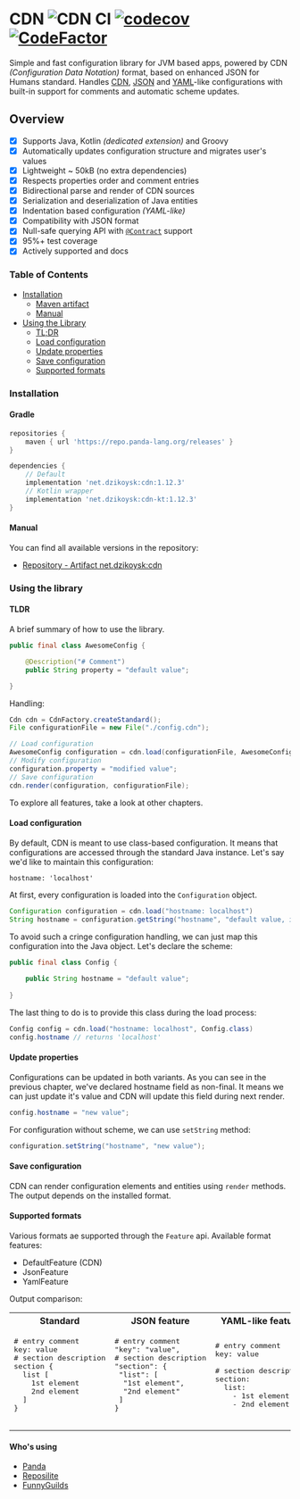 # CDN ![CDN CI](https://github.com/dzikoysk/cdn/workflows/CDN%20CI/badge.svg) [![codecov](https://codecov.io/gh/dzikoysk/cdn/branch/master/graph/badge.svg?token=374BLLP5OI)](https://codecov.io/gh/dzikoysk/cdn) [![CodeFactor](https://www.codefactor.io/repository/github/dzikoysk/cdn/badge)](https://www.codefactor.io/repository/github/dzikoysk/cdn)
Simple and fast configuration library for JVM based apps, powered by CDN *(Configuration Data Notation)* format, based on enhanced JSON for Humans standard. Handles [CDN](https://github.com/dzikoysk/cdn), [JSON](https://www.json.org) and [YAML](https://yaml.org)-like configurations with built-in support for comments and automatic scheme updates.

## Overview
- [x] Supports Java, Kotlin _(dedicated extension)_ and Groovy
- [x] Automatically updates configuration structure and migrates user's values
- [x] Lightweight ~ 50kB (no extra dependencies) 
- [x] Respects properties order and comment entries
- [x] Bidirectional parse and render of CDN sources
- [x] Serialization and deserialization of Java entities 
- [x] Indentation based configuration _(YAML-like)_
- [x] Compatibility with JSON format
- [x] Null-safe querying API with [`@Contract`](https://www.jetbrains.com/help/idea/contract-annotations.html) support
- [x] 95%+ test coverage
- [x] Actively supported and docs

### Table of Contents
* [Installation](#installation)
    * [Maven artifact](#gradle)
    * [Manual](#manual)
* [Using the Library](#using-the-library)
    * [TL;DR](#tldr)
    * [Load configuration](#load-configuration) 
    * [Update properties](#update-properties) 
    * [Save configuration](#save-configuration) 
    * [Supported formats](#supported-formats)

### Installation

#### Gradle

```groovy
repositories {
    maven { url 'https://repo.panda-lang.org/releases' }
}

dependencies {
    // Default
    implementation 'net.dzikoysk:cdn:1.12.3'
    // Kotlin wrapper
    implementation 'net.dzikoysk:cdn-kt:1.12.3'
}
```

#### Manual

You can find all available versions in the repository:

* [Repository - Artifact net.dzikoysk:cdn](https://repo.panda-lang.org/#/releases/net/dzikoysk/cdn)

### Using the library

#### TLDR
A brief summary of how to use the library.

```java
public final class AwesomeConfig {

    @Description("# Comment")
    public String property = "default value";

}
```

Handling:

```java
Cdn cdn = CdnFactory.createStandard();
File configurationFile = new File("./config.cdn");

// Load configuration
AwesomeConfig configuration = cdn.load(configurationFile, AwesomeConfig.class)
// Modify configuration
configuration.property = "modified value";
// Save configuration
cdn.render(configuration, configurationFile);
```

To explore all features, take a look at other chapters.

#### Load configuration

By default, CDN is meant to use class-based configuration.
It means that configurations are accessed through the standard Java instance.
Let's say we'd like to maintain this configuration:

```hocon
hostname: 'localhost'
```

At first, every configuration is loaded into the `Configuration` object.

```java
Configuration configuration = cdn.load("hostname: localhost")
String hostname = configuration.getString("hostname", "default value, if the requested one was not found")
```

To avoid such a cringe configuration handling, we can just map this configuration into the Java object.
Let's declare the scheme:

```java
public final class Config {
    
    public String hostname = "default value";
    
}
```

The last thing to do is to provide this class during the load process:

```java
Config config = cdn.load("hostname: localhost", Config.class)
config.hostname // returns 'localhost'
```

#### Update properties

Configurations can be updated in both variants. 
As you can see in the previous chapter, we've declared hostname field as non-final.
It means we can just update it's value and CDN will update this field during next render.

```java
config.hostname = "new value";
```

For configuration without scheme, we can use `setString` method:

```java
configuration.setString("hostname", "new value");
```

#### Save configuration

CDN can render configuration elements and entities using `render` methods.
The output depends on the installed format. 

#### Supported formats
Various formats ae supported through the `Feature` api. 
Available format features:

* DefaultFeature (CDN)
* JsonFeature
* YamlFeature

Output comparison:
 
<table>
 <tr>
  <th>Standard</th>
  <th>JSON feature</th>
  <th>YAML-like feature</th>
 </tr>
 <tr>
  <td>
   <pre lang="javascript">
# entry comment
key: value
# section description
section {
  list [
    1st element
    2nd element
  ]
}
   </pre>
  </td>
  <td>
   <pre lang="javascript">
# entry comment
"key": "value",
# section description
"section": {
 "list": [
  "1st element",
  "2nd element"
 ]
}
   </pre>
  </td>
  <td>
   <pre lang="yaml">
# entry comment
key: value <br>
# section description
section:
  list:
    - 1st element
    - 2nd element
   </pre>
  </td>
 </tr>
</table>

#### Who's using
* [Panda](https://github.com/panda-lang/panda)
* [Reposilite](https://github.com/dzikoysk/reposilite)
* [FunnyGuilds](https://github.com/FunnyGuilds/FunnyGuilds)
